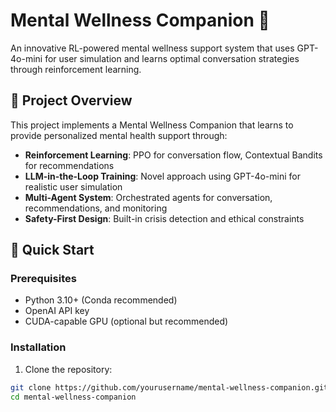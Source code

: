 # Mental Wellness Companion 🧠

An innovative RL-powered mental wellness support system that uses GPT-4o-mini for user simulation and learns optimal conversation strategies through reinforcement learning.

## 🎯 Project Overview

This project implements a Mental Wellness Companion that learns to provide personalized mental health support through:
- **Reinforcement Learning**: PPO for conversation flow, Contextual Bandits for recommendations
- **LLM-in-the-Loop Training**: Novel approach using GPT-4o-mini for realistic user simulation
- **Multi-Agent System**: Orchestrated agents for conversation, recommendations, and monitoring
- **Safety-First Design**: Built-in crisis detection and ethical constraints

## 🚀 Quick Start

### Prerequisites
- Python 3.10+ (Conda recommended)
- OpenAI API key
- CUDA-capable GPU (optional but recommended)

### Installation

1. Clone the repository:
```bash
git clone https://github.com/yourusername/mental-wellness-companion.git
cd mental-wellness-companion
```

